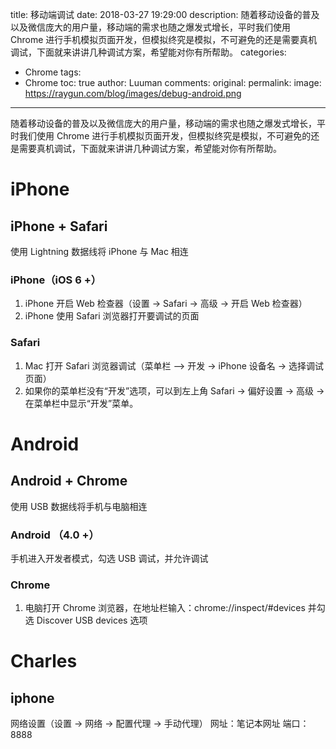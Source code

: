 title: 移动端调试
date: 2018-03-27 19:29:00
description: 随着移动设备的普及以及微信庞大的用户量，移动端的需求也随之爆发式增长，平时我们使用 Chrome 进行手机模拟页面开发，但模拟终究是模拟，不可避免的还是需要真机调试，下面就来讲讲几种调试方案，希望能对你有所帮助。
categories:
- Chrome
tags:
- Chrome
toc: true
author: Luuman
comments:
original:
permalink: 
image: https://raygun.com/blog/images/debug-android.png
---
随着移动设备的普及以及微信庞大的用户量，移动端的需求也随之爆发式增长，平时我们使用 Chrome 进行手机模拟页面开发，但模拟终究是模拟，不可避免的还是需要真机调试，下面就来讲讲几种调试方案，希望能对你有所帮助。
<!-- more -->



# iPhone

## iPhone + Safari
使用 Lightning 数据线将 iPhone 与 Mac 相连
### iPhone（iOS 6 +）
1. iPhone 开启 Web 检查器（设置 -> Safari -> 高级 -> 开启 Web 检查器）
1. iPhone 使用 Safari 浏览器打开要调试的页面

### Safari
1. Mac 打开 Safari 浏览器调试（菜单栏 —> 开发 -> iPhone 设备名 -> 选择调试页面）
1. 如果你的菜单栏没有“开发”选项，可以到左上角 Safari -> 偏好设置 -> 高级 -> 在菜单栏中显示“开发”菜单。

# Android
## Android + Chrome
使用 USB 数据线将手机与电脑相连
### Android （4.0 +）
手机进入开发者模式，勾选 USB 调试，并允许调试

### Chrome
1. 电脑打开 Chrome 浏览器，在地址栏输入：chrome://inspect/#devices 并勾选 Discover USB devices 选项

<!-- https://juejin.im/entry/58b7b35c570c350062028e02 -->



# Charles

## iphone
网络设置（设置 -> 网络 -> 配置代理 ->  手动代理）
网址：笔记本网址
端口：8888